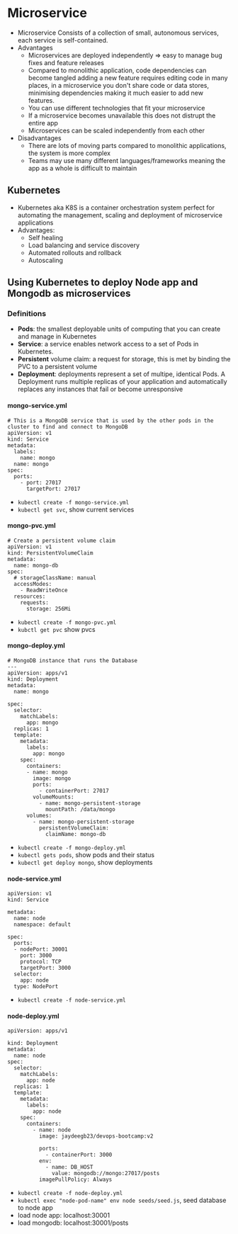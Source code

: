 # Microservice
- Microservice
Consists of a collection of small, autonomous services, each service is self-contained.
- Advantages	
	- Microservices are deployed independently => easy to manage bug fixes and feature releases
	- Compared to monolithic application, code dependencies can become tangled adding a new feature requires editing code in many places, in a microservice you don't share code or data stores, minimising dependencies making it much easier to add new features.
	- You can use different technologies that fit your microservice
	- If a microservice becomes unavailable this does not distrupt the entire app
	- Microservices can be scaled independently from each other
- Disadvantages
	- There are lots of moving parts compared to monolithic applications, the system is more complex
	- Teams may use many different languages/frameworks meaning the app as a whole is difficult to maintain


## Kubernetes
- Kubernetes aka K8S is a container orchestration system perfect for automating the management, scaling and deployment of microservice applications
- Advantages:
	- Self healing
	- Load balancing and service discovery
	- Automated rollouts and rollback
	- Autoscaling
## Using Kubernetes to deploy Node app and Mongodb as microservices
### Definitions
- **Pods**: the smallest deployable units of computing that you can create and manage in Kubernetes
- **Service**: a service enables network access to a set of Pods in Kubernetes.
- **Persistent** volume claim: a request for storage, this is met by binding the PVC to a persistent volume
- **Deployment**: deployments represent a set of multipe, identical Pods. A Deployment runs multiple replicas of your application and automatically replaces any instances that fail or become unresponsive
#### mongo-service.yml
```
# This is a MongoDB service that is used by the other pods in the cluster to find and connect to MongoDB
apiVersion: v1
kind: Service
metadata:
  labels:
    name: mongo
  name: mongo
spec:
  ports:
    - port: 27017
      targetPort: 27017

```
- `kubectl create -f mongo-service.yml`
- `kubectl get svc`, show current services
#### mongo-pvc.yml
```
# Create a persistent volume claim
apiVersion: v1
kind: PersistentVolumeClaim
metadata:
  name: mongo-db
spec:
  # storageClassName: manual
  accessModes:
    - ReadWriteOnce
  resources:
    requests:
      storage: 256Mi

```
- `kubectl create -f mongo-pvc.yml`
- `kubctl get pvc` show pvcs
#### mongo-deploy.yml

```
# MongoDB instance that runs the Database
---
apiVersion: apps/v1
kind: Deployment
metadata:
  name: mongo

spec:
  selector:
    matchLabels:
      app: mongo
  replicas: 1
  template:
    metadata:
      labels:
        app: mongo
    spec:
      containers:
      - name: mongo
        image: mongo
        ports:
          - containerPort: 27017
        volumeMounts:
          - name: mongo-persistent-storage
            mountPath: /data/mongo
      volumes:
        - name: mongo-persistent-storage
          persistentVolumeClaim:
            claimName: mongo-db

```
- `kubectl create -f mongo-deploy.yml`
- `kubectl gets pods`, show pods and their status
- `kubectl get deploy mongo`, show deployments
#### node-service.yml
```
apiVersion: v1
kind: Service

metadata:
  name: node
  namespace: default

spec:
  ports:
  - nodePort: 30001
    port: 3000
    protocol: TCP
    targetPort: 3000
  selector:
    app: node
  type: NodePort

```
- `kubectl create -f node-service.yml`
#### node-deploy.yml
```                                                 
apiVersion: apps/v1

kind: Deployment
metadata:
  name: node
spec:
  selector:
    matchLabels:
      app: node
  replicas: 1
  template:
    metadata:
      labels:
        app: node
    spec:
      containers:
        - name: node
          image: jaydeegb23/devops-bootcamp:v2

          ports:
            - containerPort: 3000
          env:
            - name: DB_HOST
              value: mongodb://mongo:27017/posts
          imagePullPolicy: Always
```
- `kubectl create -f node-deploy.yml`
- `kubectl exec "node-pod-name" env node seeds/seed.js`, seed database to node app
- load node app: localhost:30001
- load mongodb: localhost:30001/posts
